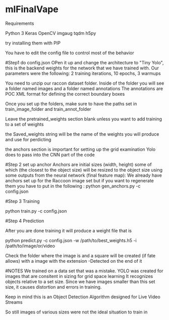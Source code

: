 # mlFinalVape

Requirements

Python 3
Keras 
OpenCV
imgaug
tqdm
h5py

try installing them with PIP




You have to edit the config file to control most of the behavior

#Step1 do config.json
OPen it up and change the architecture to "Tiny Yolo", this is the backend weights for the network that 
we have trained with. 
Our parameters were the following: 2 training iterations, 10 epochs, 3 warmups

You need to unzip our raccon dataset folder. 
Inside of the folder you will see a folder named images and a folder named annotations
The annotations are POC XML format for defining the correct boundary boxes

Once you set up the folders, make sure to have the paths set in train_image_folder and train_annot_folder 

Leave the pretrained_weights section blank unless you want to add training to a set of weights

the Saved_weights string will be the name of the weights you will produce and use for perdicting

the anchors section is important for setting up the grid examination Yolo does to pass into the CNN part of the code

#Step 2 set up anchor
Anchors are initial sizes (width, height) some of which (the closest to the object size) will be resized to the object size 
using some outputs from the neural network (final feature map):
We already have anchors set up for the Raccoon image set but if you want to regenerate them you have to put in the following
: python gen_anchors.py -c config.json

#Step 3 Training 

python train.py -c config.json

#Step 4 Prediction

After you are done training it will produce a weight file that is

python predict.py -c config.json -w /path/to/best_weights.h5 -i /path/to/image/or/video

Check the folder where the image is and a square will be created (if fate allows)
with a image with the extension -Detected on the end of it

#NOTES
We trained on a data set that was a mistake. 
YOLO was created for images that are consitent in sizing for grid space learning 
It recognizes objects relative to a set size. Since we have images smaller than this 
set size, it causes distortion and errors in training. 

Keep in mind this is an Object Detection Algorithm designed for Live Video Streams 

So still images of various sizes were not the ideal situation to train in 
